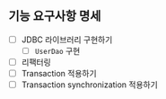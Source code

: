 ## 기능 요구사항 명세

- [ ] JDBC 라이브러리 구현하기
  - [ ] `UserDao` 구현
- [ ] 리팩터링
- [ ] Transaction 적용하기
- [ ] Transaction synchronization 적용하기